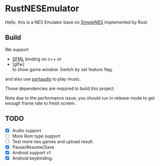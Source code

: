 # RustNESEmulator

Hello, this is a NES Emulator base on [SimpleNES](https://github.com/amhndu/SimpleNES) implemented by Rust.


## Build

We support 
- [SFML](https://docs.rs/sfml/latest/sfml/) binding on c++ or
- [glfw]  
to show game window. Switch by set feature flag.

and also use [portaudio](https://docs.rs/portaudio/0.7.0/portaudio/) to play music. 

Those dependencies are required to build this project.

Note due to the performance issue, you should run in release mode to get enough frame rate to fresh screen.

## TODO

- [x] Audio support
- [ ] More Rom type support
- [ ] Test more nes games and upload result.
- [x] Pause/Resume/Save 
- [x] Android support v1
- [x] Android keybinding.

